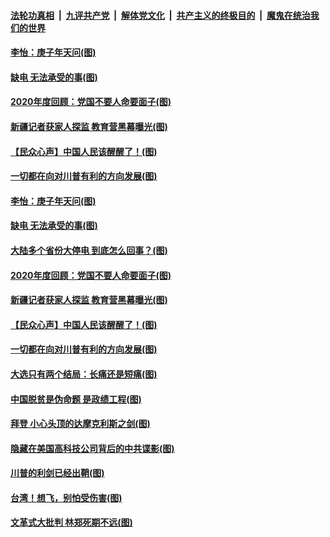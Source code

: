 ####  [法轮功真相](../../../../basic/blob/master/README.md?t=12221831) &nbsp;|&nbsp; [九评共产党](../../../../9ping.md/blob/master/README.md?t=12221831) &nbsp;|&nbsp; [解体党文化](../../../../jtdwh.md/blob/master/README.md?t=12221831)  &nbsp;|&nbsp; [共产主义的终极目的](../../../../gczydzjmd.md/blob/master/README.md?t=12221831) &nbsp;|&nbsp; [魔鬼在统治我们的世界](../../../../mgztzwmdsj.md/blob/master/README.md?t=12221831) 

#### [李怡：庚子年天问(图)](../pages/p4/956601.md?t=12221831) 

#### [缺电 无法承受的事(图)](../pages/p4/956604.md?t=12221831) 

#### [2020年度回顾：党国不要人命要面子(图)](../pages/p4/956598.md?t=12221831) 

#### [新疆记者获家人探监 教育营黑幕曝光(图)](../pages/p4/956517.md?t=12221831) 

#### [【民众心声】中国人民该醒醒了！(图)](../pages/p4/956239.md?t=12221831) 

#### [一切都在向对川普有利的方向发展(图)](../pages/p4/956511.md?t=12221831) 


#### [李怡：庚子年天问(图)](../pages/p4/956601.md?t=12221831) 

#### [缺电 无法承受的事(图)](../pages/p4/956604.md?t=12221831) 

#### [大陆多个省份大停电 到底怎么回事？(图)](../pages/p4/956600.md?t=12221831) 

#### [2020年度回顾：党国不要人命要面子(图)](../pages/p4/956598.md?t=12221831) 




#### [新疆记者获家人探监 教育营黑幕曝光(图)](../pages/p4/956517.md?t=12221831) 

#### [【民众心声】中国人民该醒醒了！(图)](../pages/p4/956239.md?t=12221831) 


#### [一切都在向对川普有利的方向发展(图)](../pages/p4/956511.md?t=12221831) 

#### [大选只有两个结局：长痛还是短痛(图)](../pages/p4/956505.md?t=12221831) 

#### [中国脱贫是伪命题 是政绩工程(图)](../pages/p4/956502.md?t=12221831) 

#### [拜登 小心头顶的达摩克利斯之剑(图)](../pages/p4/956498.md?t=12221831) 

#### [隐藏在美国高科技公司背后的中共谍影(图)](../pages/p4/956497.md?t=12221831) 

#### [川普的利剑已经出鞘(图)](../pages/p4/956494.md?t=12221831) 


#### [台湾！想飞，别怕受伤害(图)](../pages/p4/956438.md?t=12221831) 

#### [文革式大批判 林郑死期不远(图)](../pages/p4/956414.md?t=12221831) 

